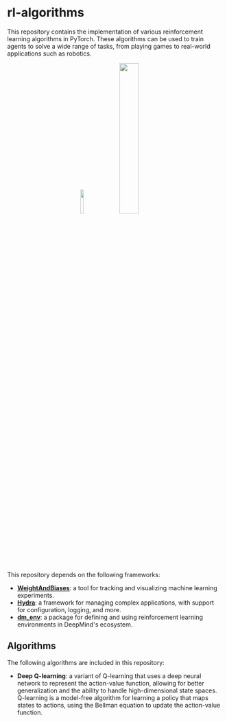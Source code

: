 # rl-algorithms

This repository contains the implementation of various reinforcement learning algorithms in PyTorch. These algorithms can be used to train agents to solve a wide range of tasks, from playing games to real-world applications such as robotics.

<p align="center">
<img width="12%" src="https://imgur.com/7qBGyHj.gif">
<img width="30%" src="https://imgur.com/I1gXR3U.png">
</p>

This repository depends on the following frameworks:

- **[WeightAndBiases](https://www.wandb.com/)**: a tool for tracking and visualizing machine learning experiments.
- **[Hydra](https://hydra.cc/)**: a framework for managing complex applications, with support for configuration, logging, and more.
- **[dm_env](https://github.com/deepmind/dm_env)**: a package for defining and using reinforcement learning environments in DeepMind's ecosystem.

## Algorithms

The following algorithms are included in this repository:

- **Deep Q-learning**: a variant of Q-learning that uses a deep neural network to represent the action-value function, allowing for better generalization and the ability to handle high-dimensional state spaces. Q-learning is a model-free algorithm for learning a policy that maps states to actions, using the Bellman equation to update the action-value function.



